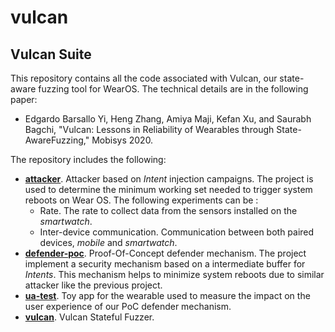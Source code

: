 # vulcan

## Vulcan Suite 

This repository contains all the code associated with Vulcan, our state-aware fuzzing tool for WearOS. The technical details are in the following paper:  

* Edgardo Barsallo Yi, Heng Zhang, Amiya Maji, Kefan Xu, and Saurabh Bagchi, "Vulcan: Lessons in Reliability of Wearables through State-AwareFuzzing," Mobisys 2020.

The repository includes the following:
 * **[attacker](attacker)**. Attacker based on *Intent* injection campaigns. The project is used to determine the minimum working set needed to trigger system reboots on Wear OS. The following experiments can be :
   * Rate. The rate to collect data from the sensors installed on the *smartwatch*.
   * Inter-device communication. Communication between both paired devices, *mobile* and *smartwatch*.
 * **[defender-poc](defender-poc)**. Proof-Of-Concept defender mechanism. The project implement a security mechanism based on a intermediate buffer for *Intents*. This mechanism helps to minimize system reboots due to similar attacker like the previous project.
 * **[ua-test](ua-test)**. Toy app for the wearable used to measure the impact on the user experience of our PoC defender mechanism.
 * **[vulcan](vulcan)**. Vulcan Stateful Fuzzer.

